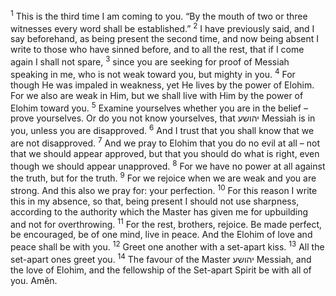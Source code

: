 <sup>1</sup> This is the third time I am coming to you. “By the mouth of two or three witnesses every word shall be established.”
<sup>2</sup> I have previously said, and I say beforehand, as being present the second time, and now being absent I write to those who have sinned before, and to all the rest, that if I come again I shall not spare,
<sup>3</sup> since you are seeking for proof of Messiah speaking in me, who is not weak toward you, but mighty in you.
<sup>4</sup> For though He was impaled in weakness, yet He lives by the power of Elohim. For we also are weak in Him, but we shall live with Him by the power of Elohim toward you.
<sup>5</sup> Examine yourselves whether you are in the belief – prove yourselves. Or do you not know yourselves, that יהושע Messiah is in you, unless you are disapproved.
<sup>6</sup> And I trust that you shall know that we are not disapproved.
<sup>7</sup> And we pray to Elohim that you do no evil at all – not that we should appear approved, but that you should do what is right, even though we should appear unapproved.
<sup>8</sup> For we have no power at all against the truth, but for the truth.
<sup>9</sup> For we rejoice when we are weak and you are strong. And this also we pray for: your perfection.
<sup>10</sup> For this reason I write this in my absence, so that, being present I should not use sharpness, according to the authority which the Master has given me for upbuilding and not for overthrowing.
<sup>11</sup> For the rest, brothers, rejoice. Be made perfect, be encouraged, be of one mind, live in peace. And the Elohim of love and peace shall be with you.
<sup>12</sup> Greet one another with a set-apart kiss.
<sup>13</sup> All the set-apart ones greet you.
<sup>14</sup> The favour of the Master יהושע Messiah, and the love of Elohim, and the fellowship of the Set-apart Spirit be with all of you. Amĕn.
